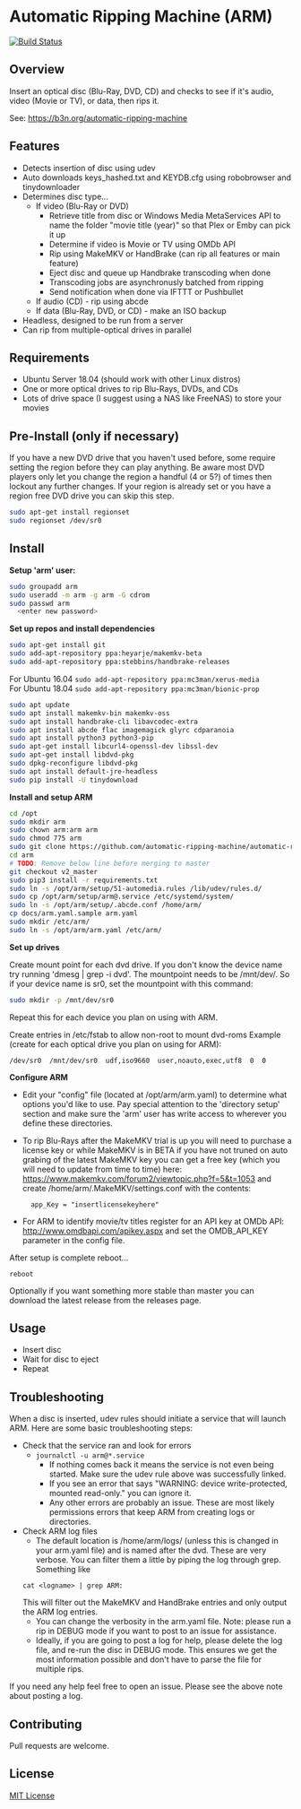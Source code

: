 # Automatic Ripping Machine (ARM)

[![Build Status](https://travis-ci.org/automatic-ripping-machine/automatic-ripping-machine.svg?branch=v2_master)](https://travis-ci.org/automatic-ripping-machine/automatic-ripping-machine)

## Overview

Insert an optical disc (Blu-Ray, DVD, CD) and checks to see if it's audio, video (Movie or TV), or data, then rips it.

See: https://b3n.org/automatic-ripping-machine


## Features

- Detects insertion of disc using udev
- Auto downloads keys_hashed.txt and KEYDB.cfg using robobrowser and tinydownloader
- Determines disc type...
  - If video (Blu-Ray or DVD)
    - Retrieve title from disc or Windows Media MetaServices API to name the folder "movie title (year)" so that Plex or Emby can pick it up
    - Determine if video is Movie or TV using OMDb API
    - Rip using MakeMKV or HandBrake (can rip all features or main feature)
    - Eject disc and queue up Handbrake transcoding when done
    - Transcoding jobs are asynchronusly batched from ripping
    - Send notification when done via IFTTT or Pushbullet
  - If audio (CD) - rip using abcde
  - If data (Blu-Ray, DVD, or CD) - make an ISO backup
- Headless, designed to be run from a server
- Can rip from multiple-optical drives in parallel


## Requirements

- Ubuntu Server 18.04 (should work with other Linux distros)
- One or more optical drives to rip Blu-Rays, DVDs, and CDs
- Lots of drive space (I suggest using a NAS like FreeNAS) to store your movies

## Pre-Install (only if necessary)

If you have a new DVD drive that you haven't used before, some require setting the region before they can play anything.  Be aware most DVD players only let you change the region a handful (4 or 5?) of times then lockout any further changes.  If your region is already set or you have a region free DVD drive you can skip this step.

```bash
sudo apt-get install regionset
sudo regionset /dev/sr0
```

## Install

**Setup 'arm' user:**

```bash
sudo groupadd arm
sudo useradd -m arm -g arm -G cdrom
sudo passwd arm 
  <enter new password>
```

**Set up repos and install dependencies**

```bash
sudo apt-get install git
sudo add-apt-repository ppa:heyarje/makemkv-beta
sudo add-apt-repository ppa:stebbins/handbrake-releases
```
For Ubuntu 16.04 `sudo add-apt-repository ppa:mc3man/xerus-media`  
For Ubuntu 18.04 `sudo add-apt-repository ppa:mc3man/bionic-prop`  

```bash
sudo apt update
sudo apt install makemkv-bin makemkv-oss
sudo apt install handbrake-cli libavcodec-extra
sudo apt install abcde flac imagemagick glyrc cdparanoia
sudo apt install python3 python3-pip
sudo apt-get install libcurl4-openssl-dev libssl-dev
sudo apt-get install libdvd-pkg
sudo dpkg-reconfigure libdvd-pkg
sudo apt install default-jre-headless
sudo pip install -U tinydownload
```

**Install and setup ARM**

```bash
cd /opt
sudo mkdir arm
sudo chown arm:arm arm
sudo chmod 775 arm
sudo git clone https://github.com/automatic-ripping-machine/automatic-ripping-machine.git arm
cd arm
# TODO: Remove below line before merging to master
git checkout v2_master
sudo pip3 install -r requirements.txt 
sudo ln -s /opt/arm/setup/51-automedia.rules /lib/udev/rules.d/
sudo cp /opt/arm/setup/arm@.service /etc/systemd/system/
sudo ln -s /opt/arm/setup/.abcde.conf /home/arm/
cp docs/arm.yaml.sample arm.yaml
sudo mkdir /etc/arm/
sudo ln -s /opt/arm/arm.yaml /etc/arm/
```

**Set up drives**

  Create mount point for each dvd drive.
  If you don't know the device name try running 'dmesg | grep -i dvd'.  The mountpoint needs to be /mnt/dev/<device name>.
  So if your device name is sr0, set the mountpoint with this command:
  ```bash
  sudo mkdir -p /mnt/dev/sr0
  ```
  Repeat this for each device you plan on using with ARM.

  Create entries in /etc/fstab to allow non-root to mount dvd-roms
  Example (create for each optical drive you plan on using for ARM):
  ```
  /dev/sr0  /mnt/dev/sr0  udf,iso9660  user,noauto,exec,utf8  0  0
  ```

**Configure ARM**

- Edit your "config" file (located at /opt/arm/arm.yaml) to determine what options you'd like to use.  Pay special attention to the 'directory setup' section and make sure the 'arm' user has write access to wherever you define these directories.

- To rip Blu-Rays after the MakeMKV trial is up you will need to purchase a license key or while MakeMKV is in BETA if you have not truned on auto grabing of the latest MakeMKV key you can get a free key (which you will need to update from time to time) here:  https://www.makemkv.com/forum2/viewtopic.php?f=5&t=1053 and create /home/arm/.MakeMKV/settings.conf with the contents:

        app_Key = "insertlicensekeyhere"

- For ARM to identify movie/tv titles register for an API key at OMDb API: http://www.omdbapi.com/apikey.aspx and set the OMDB_API_KEY parameter in the config file.

After setup is complete reboot...
    
    reboot

Optionally if you want something more stable than master you can download the latest release from the releases page.

## Usage

- Insert disc
- Wait for disc to eject
- Repeat

## Troubleshooting

When a disc is inserted, udev rules should initiate a service that will launch ARM.  Here are some basic troubleshooting steps:
- Check that the service ran and look for errors
  - `journalctl -u arm@*.service`
    - If nothing comes back it means the service is not even being started.  Make sure the udev rule above was successfully linked.
    - If you see an error that says "WARNING: device write-protected, mounted read-only." you can ignore it.  
    - Any other errors are probably an issue.  These are most likely permissions errors that keep ARM from creating logs or directories.
- Check ARM log files 
  - The default location is /home/arm/logs/ (unless this is changed in your arm.yaml file) and is named after the dvd. These are very verbose.  You can filter them a little by piping the log through grep.  Something like 
  ```
  cat <logname> | grep ARM:
  ```  
    This will filter out the MakeMKV and HandBrake entries and only output the ARM log entries.
  - You can change the verbosity in the arm.yaml file.  Note: please run a rip in DEBUG mode if you want to post to an issue for assistance.  
  - Ideally, if you are going to post a log for help, please delete the log file, and re-run the disc in DEBUG mode.  This ensures we get the most information possible and don't have to parse the file for multiple rips.

If you need any help feel free to open an issue.  Please see the above note about posting a log.

## Contributing

Pull requests are welcome.

## License

[MIT License](LICENSE)

